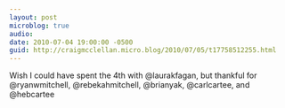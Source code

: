 ```yaml
---
layout: post
microblog: true
audio: 
date: 2010-07-04 19:00:00 -0500
guid: http://craigmcclellan.micro.blog/2010/07/05/t17758512255.html
---
```

Wish I could have spent the 4th with @laurakfagan, but thankful for @ryanwmitchell, @rebekahmitchell, @brianyak, @carlcartee, and @hebcartee
